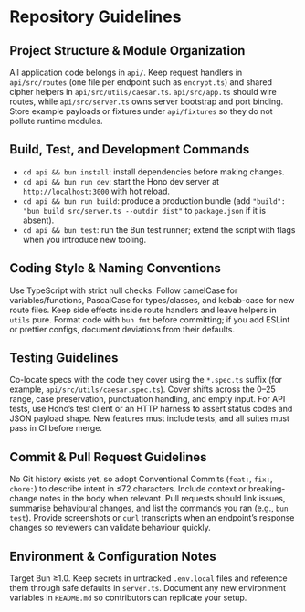 # Repository Guidelines

## Project Structure & Module Organization
All application code belongs in `api/`. Keep request handlers in `api/src/routes` (one file per endpoint such as `encrypt.ts`) and shared cipher helpers in `api/src/utils/caesar.ts`. `api/src/app.ts` should wire routes, while `api/src/server.ts` owns server bootstrap and port binding. Store example payloads or fixtures under `api/fixtures` so they do not pollute runtime modules.

## Build, Test, and Development Commands
- `cd api && bun install`: install dependencies before making changes.
- `cd api && bun run dev`: start the Hono dev server at `http://localhost:3000` with hot reload.
- `cd api && bun run build`: produce a production bundle (add `"build": "bun build src/server.ts --outdir dist"` to `package.json` if it is absent).
- `cd api && bun test`: run the Bun test runner; extend the script with flags when you introduce new tooling.

## Coding Style & Naming Conventions
Use TypeScript with strict null checks. Follow camelCase for variables/functions, PascalCase for types/classes, and kebab-case for new route files. Keep side effects inside route handlers and leave helpers in `utils` pure. Format code with `bun fmt` before committing; if you add ESLint or prettier configs, document deviations from their defaults.

## Testing Guidelines
Co-locate specs with the code they cover using the `*.spec.ts` suffix (for example, `api/src/utils/caesar.spec.ts`). Cover shifts across the 0–25 range, case preservation, punctuation handling, and empty input. For API tests, use Hono’s test client or an HTTP harness to assert status codes and JSON payload shape. New features must include tests, and all suites must pass in CI before merge.

## Commit & Pull Request Guidelines
No Git history exists yet, so adopt Conventional Commits (`feat:`, `fix:`, `chore:`) to describe intent in ≤72 characters. Include context or breaking-change notes in the body when relevant. Pull requests should link issues, summarise behavioural changes, and list the commands you ran (e.g., `bun test`). Provide screenshots or `curl` transcripts when an endpoint’s response changes so reviewers can validate behaviour quickly.

## Environment & Configuration Notes
Target Bun ≥1.0. Keep secrets in untracked `.env.local` files and reference them through safe defaults in `server.ts`. Document any new environment variables in `README.md` so contributors can replicate your setup.
